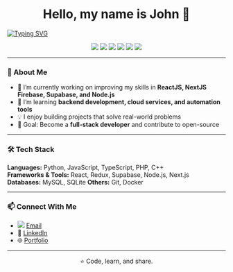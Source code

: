 <h1 align="center">Hello, my name is John 👋</h1>

<a href="https://git.io/typing-svg" align="center"><img src="https://readme-typing-svg.herokuapp.com?font=Fira+Code&weight=500&pause=1000&color=00F796&width=435&lines=%F0%9F%8E%93+Computer+Science+Graduate;%F0%9F%92%BB+Aspiring+Developer;%F0%9F%8C%B1+Lifelong+Learner++" alt="Typing SVG" /></a>

<p align="center">
  <img src="https://img.shields.io/badge/JavaScript-black?style=flat-square&logo=JavaScript" />
  <img src="https://img.shields.io/badge/TypeScript-black?style=flat-square&logo=TypeScript" />
  <img src="https://img.shields.io/badge/Python-black?style=flat-square&logo=Python" />
  <img src="https://img.shields.io/badge/Laravel-black?style=flat-square&logo=Laravel" />
  <img src="https://img.shields.io/badge/Nuxt.js-black?style=flat-square&logo=nuxt.js" />
  <img src="https://img.shields.io/badge/Docker-black?style=flat-square&logo=Docker" />
</p>

---

### 🚀 About Me

- 🔭 I’m currently working on improving my skills in **ReactJS, NextJS Firebase, Supabase, and Node.js**  
- 🌱 I’m learning **backend development, cloud services, and automation tools**  
- 💡 I enjoy building projects that solve real-world problems  
- 🎯 Goal: Become a **full-stack developer** and contribute to open-source  

---

### 🛠️ Tech Stack

**Languages:** Python, JavaScript, TypeScript, PHP, C++  
**Frameworks & Tools:** React, Redux, Supabase, Node.js, Next.js  
**Databases:** MySQL, SQLite 
**Others:** Git, Docker

---

### 📫 Connect With Me

- <img src="https://img.shields.io/badge/Email-johnflorida18@gmail.com-D14836?style=flat&logo=gmail&logoColor=white"/> [Email](mailto:johnflorida18@gmail.com)
- 💼 [LinkedIn](https://linkedin.com/in/johnflorida21)  
- 🌐 [Portfolio](https://www.johnflorida.me) 

---

<p align="center">⭐️ Code, learn, and share.</p>
